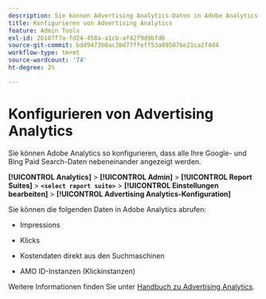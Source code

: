 ```yaml
---
description: Sie können Advertising Analytics-Daten in Adobe Analytics anzeigen
title: Konfigurieren von Advertising Analytics
feature: Admin Tools
exl-id: 2b107f7a-fd24-458a-a1cb-af42f9d9bfd6
source-git-commit: bdd9473b0ac3bd77ffeff53a095876e21ca2f4d4
workflow-type: tm+mt
source-wordcount: '74'
ht-degree: 2%

---
```


# Konfigurieren von Advertising Analytics

Sie können Adobe Analytics so konfigurieren, dass alle Ihre Google- und Bing Paid Search-Daten nebeneinander angezeigt werden.

**[!UICONTROL Analytics]** > **[!UICONTROL Admin]** > **[!UICONTROL Report Suites]** > **`<select report suite>`** > **[!UICONTROL Einstellungen bearbeiten]** > **[!UICONTROL Advertising Analytics-Konfiguration]**

Sie können die folgenden Daten in Adobe Analytics abrufen:

* Impressions

* Klicks

* Kostendaten direkt aus den Suchmaschinen

* AMO ID-Instanzen (Klickinstanzen)

Weitere Informationen finden Sie unter [Handbuch zu Advertising Analytics](/help/integrate/c-advertising-analytics/overview.md).
